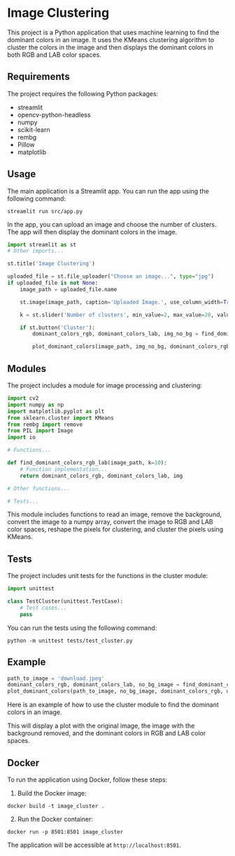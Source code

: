 # Image Clustering

This project is a Python application that uses machine learning to find the dominant colors in an image. It uses the KMeans clustering algorithm to cluster the colors in the image and then displays the dominant colors in both RGB and LAB color spaces.

## Requirements

The project requires the following Python packages:
- streamlit
- opencv-python-headless
- numpy
- scikit-learn
- rembg
- Pillow
- matplotlib

## Usage

The main application is a Streamlit app. You can run the app using the following command:
```
streamlit run src/app.py
```

In the app, you can upload an image and choose the number of clusters. The app will then display the dominant colors in the image.

```python
import streamlit as st
# Other imports...

st.title('Image Clustering')

uploaded_file = st.file_uploader("Choose an image...", type="jpg")
if uploaded_file is not None:
    image_path = uploaded_file.name

    st.image(image_path, caption='Uploaded Image.', use_column_width=True)

    k = st.slider('Number of clusters', min_value=2, max_value=20, value=10)

    if st.button('Cluster'):
        dominant_colors_rgb, dominant_colors_lab, img_no_bg = find_dominant_colors_rgb_lab(image_path, k)

        plot_dominant_colors(image_path, img_no_bg, dominant_colors_rgb, dominant_colors_lab)
```

## Modules

The project includes a module for image processing and clustering:

```python
import cv2
import numpy as np
import matplotlib.pyplot as plt
from sklearn.cluster import KMeans
from rembg import remove
from PIL import Image
import io

# Functions...

def find_dominant_colors_rgb_lab(image_path, k=10):
    # Function implementation...
    return dominant_colors_rgb, dominant_colors_lab, img

# Other functions...

# Tests...
```

This module includes functions to read an image, remove the background, convert the image to a numpy array, convert the image to RGB and LAB color spaces, reshape the pixels for clustering, and cluster the pixels using KMeans.

## Tests

The project includes unit tests for the functions in the cluster module:

```python
import unittest

class TestCluster(unittest.TestCase):
    # Test cases...
    pass
```

You can run the tests using the following command:

```
python -m unittest tests/test_cluster.py
```

## Example

```python
path_to_image = 'download.jpeg'
dominant_colors_rgb, dominant_colors_lab, no_bg_image = find_dominant_colors_rgb_lab(path_to_image)
plot_dominant_colors(path_to_image, no_bg_image, dominant_colors_rgb, dominant_colors_lab)
```

Here is an example of how to use the cluster module to find the dominant colors in an image.

This will display a plot with the original image, the image with the background removed, and the dominant colors in RGB and LAB color spaces.

## Docker

To run the application using Docker, follow these steps:

1. Build the Docker image:
```
docker build -t image_cluster .
```
2. Run the Docker container:
```
docker run -p 8501:8501 image_cluster
```
The application will be accessible at `http://localhost:8501`.
